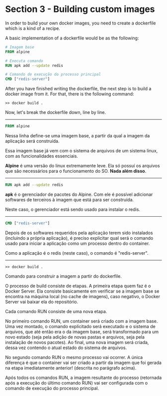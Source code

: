 # **Section 3 - Building custom images**

In order to build your own docker images, you need to create a dockerfile which is a kind of a recipe.

A basic implementation of a dockerfile would be as the following:

```dockerfile
# Imagem base
FROM alpine

# Executa comando
RUN apk add --update redis

# Comando de execução do processo principal
CMD ["redis-server"]
```

After you have finished writing the dockerfile, the next step is to build a docker image from it. For that, there is the following command:

```shell
>> docker build .
```

Now, let's break the dockerfile down, line by line.

<hr />

```dockerfile
FROM alpine
```
Nessa linha define-se uma imagem base, a partir da qual a imagem da aplicação será construída.

Essa imagem base já vem com o sistema de arquivos de um sistema linux, com as funcionalidades essenciais. 

**Alpine** é uma versão do linux extremamente leve. Ela só possuí os arquivos que são necessários para o funcionamento do SO. **Nada além disso**.

<hr/>

```dockerfile
RUN apk add --update redis
```
**apk** é o gerenciador de pacotes do Alpine. Com ele é possível adicionar softwares de terceiros à imagem que está para ser construída.

Neste caso, o gerenciador está sendo usado para instalar o redis.

<hr/>

```dockerfile
CMD ["redis-server"]
```

Depois de os softwares requeridos pela aplicação terem sido instalados (incluindo  a própria aplicação), é preciso explicitar qual será o comando usado para iniciar a aplicação como um processo dentro do container.

Como a aplicação é o redis (neste caso), o comando é "redis-server".
<hr/>

```shell
>> docker build .
```

Comando para construir a imagem a partir do dockerfile.

O processo de build consiste de etapas. A primeira etapa quem faz é o Docker Server. Ela consiste basicamente em verificar se a imagem base se encontra na máquina local (no cache de imagens), caso negativo, o Docker Server vai baixar ela do repositório.

Cada comando RUN consiste de uma nova etapa.

No primeiro comando RUN, um container será criado com a imagem base. Uma vez montado, o comando explicitado será executado e o sistema de arquivos, que até então era o da imagem base, será transformado para um novo estado (seja pela adição de novas pastas e arquivos, seja pela instalação de novos pacotes). Ao final, uma nova imagem será criada, dessa vez contendo o atual estado do sistema de arquivos.

No segundo comando RUN o mesmo processo vai ocorrer. A única diferença é que o container vai ser criado a partir da imagem que foi gerada na etapa imediatamente anterior! (descrita no parágrafo acima).

Após todos os comandos RUN, a imagem resultante do processo (retornada após a execução do último comando RUN) vai ser configurada com o comando de execução do processo principal.
